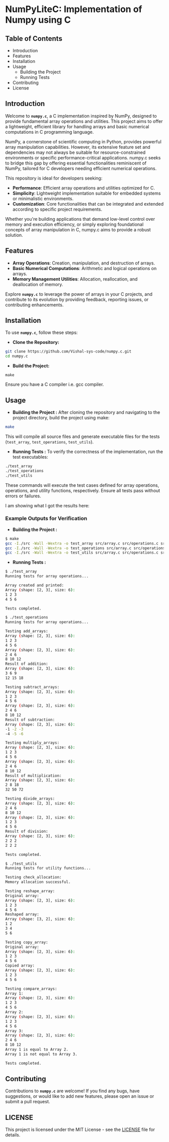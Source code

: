 # **NumPyLiteC: Implementation of Numpy using C**

## Table of Contents
* Introduction
* Features
* Installation
* Usage
    * Building the Project
    * Running Tests
* Contributing
* License

## Introduction
Welcome to **`numpy.c`**, a C implementation inspired by NumPy, designed to provide fundamental array operations and utilities. This project aims to offer a lightweight, efficient library for handling arrays and basic numerical computations in C programming language.

NumPy, a cornerstone of scientific computing in Python, provides powerful array manipulation capabilities. However, its extensive feature set and dependencies may not always be suitable for resource-constrained environments or specific performance-critical applications. numpy.c seeks to bridge this gap by offering essential functionalities reminiscent of NumPy, tailored for C developers needing efficient numerical operations.

This repository is ideal for developers seeking:

* **Performance**: Efficient array operations and utilities optimized for C.
* **Simplicity**: Lightweight implementation suitable for embedded systems or minimalistic environments.
* **Customization**: Core functionalities that can be integrated and extended according to specific project requirements.

Whether you're building applications that demand low-level control over memory and execution efficiency, or simply exploring foundational concepts of array manipulation in C, numpy.c aims to provide a robust solution.

## Features
* **Array Operations**: Creation, manipulation, and destruction of arrays.
* **Basic Numerical Computations**: Arithmetic and logical operations on arrays.
* **Memory Management Utilities**: Allocation, reallocation, and deallocation of memory.

Explore **`numpy.c`** to leverage the power of arrays in your C projects, and contribute to its evolution by providing feedback, reporting issues, or contributing enhancements.

## Installation
To use **`numpy.c`**, follow these steps:
* **Clone the Repository:**
```bash
git clone https://github.com/Vishal-sys-code/numpy.c.git
cd numpy.c
```
* **Build the Project:** 
```
make
```
Ensure you have a C compiler i.e. gcc compiler.

## Usage
* **Building the Project :**
After cloning the repository and navigating to the project directory, build the project using make:

```bash
make
```
This will compile all source files and generate executable files for the tests (`test_array`, `test_operations`, `test_utils`).

* **Running Tests :**
To verify the correctness of the implementation, run the test executables:
```bash
./test_array
./test_operations
./test_utils
```
These commands will execute the test cases defined for array operations, operations, and utility functions, respectively. Ensure all tests pass without errors or failures.

I am showing what I got the results here:
### Example Outputs for Verification
* **Building the Project :**
```bash
$ make
gcc -I./src -Wall -Wextra -o test_array src/array.c src/operations.c src/utils.c tests/test_array.c
gcc -I./src -Wall -Wextra -o test_operations src/array.c src/operations.c src/utils.c tests/test_operations.c
gcc -I./src -Wall -Wextra -o test_utils src/array.c src/operations.c src/utils.c tests/test_utils.c
```
* **Running Tests :**
```bash
$ ./test_array
Running tests for array operations...

Array created and printed:
Array (shape: [2, 3], size: 6):
1 2 3
4 5 6

Tests completed.
```

```bash
$ ./test_operations
Running tests for array operations...

Testing add_arrays:
Array (shape: [2, 3], size: 6):
1 2 3
4 5 6
Array (shape: [2, 3], size: 6):
2 4 6
8 10 12
Result of addition:
Array (shape: [2, 3], size: 6):
3 6 9
12 15 18

Testing subtract_arrays:
Array (shape: [2, 3], size: 6):
1 2 3
4 5 6
Array (shape: [2, 3], size: 6):
2 4 6
8 10 12
Result of subtraction:
Array (shape: [2, 3], size: 6):
-1 -2 -3
-4 -5 -6

Testing multiply_arrays:
Array (shape: [2, 3], size: 6):
1 2 3
4 5 6
Array (shape: [2, 3], size: 6):
2 4 6
8 10 12
Result of multiplication:
Array (shape: [2, 3], size: 6):
2 8 18
32 50 72

Testing divide_arrays:
Array (shape: [2, 3], size: 6):
2 4 6
8 10 12
Array (shape: [2, 3], size: 6):
1 2 3
4 5 6
Result of division:
Array (shape: [2, 3], size: 6):
2 2 2
2 2 2

Tests completed.
```

```bash
$ ./test_utils
Running tests for utility functions...

Testing check_allocation:
Memory allocation successful.

Testing reshape_array:
Original array:
Array (shape: [2, 3], size: 6):
1 2 3
4 5 6
Reshaped array:
Array (shape: [3, 2], size: 6):
1 2
3 4
5 6

Testing copy_array:
Original array:
Array (shape: [2, 3], size: 6):
1 2 3
4 5 6
Copied array:
Array (shape: [2, 3], size: 6):
1 2 3
4 5 6

Testing compare_arrays:
Array 1:
Array (shape: [2, 3], size: 6):
1 2 3
4 5 6
Array 2:
Array (shape: [2, 3], size: 6):
1 2 3
4 5 6
Array 3:
Array (shape: [2, 3], size: 6):
2 4 6
8 10 12
Array 1 is equal to Array 2.
Array 1 is not equal to Array 3.

Tests completed.
```


## Contributing
Contributions to **`numpy.c`** are welcome! If you find any bugs, have suggestions, or would like to add new features, please open an issue or submit a pull request.

## LICENSE
This project is licensed under the MIT License - see the [LICENSE](https://github.com/Vishal-sys-code/numpy.c/blob/main/LICENSE) file for details.
